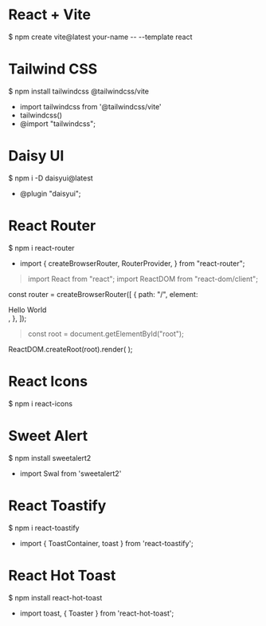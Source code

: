 # React + Vite
$ npm create vite@latest your-name -- --template react
# Tailwind CSS
$ npm install tailwindcss @tailwindcss/vite
- import tailwindcss from '@tailwindcss/vite' 
- tailwindcss()
- @import "tailwindcss";
# Daisy UI
$ npm i -D daisyui@latest 
- @plugin "daisyui";
# React Router
$ npm i react-router
- import { createBrowserRouter, RouterProvider, } from "react-router";

> import React from "react";
> import ReactDOM from "react-dom/client";

const router = createBrowserRouter([
  {
    path: "/",
    element: <div>Hello World</div>,
  },
]);

>const root = document.getElementById("root");

ReactDOM.createRoot(root).render(
  <RouterProvider router={router} />
);


# React Icons
$ npm i react-icons

# Sweet Alert
$ npm install sweetalert2
- import Swal from 'sweetalert2'
# React Toastify
$ npm i react-toastify
- import { ToastContainer, toast } from 'react-toastify';
# React Hot Toast
$ npm install react-hot-toast
- import toast, { Toaster } from 'react-hot-toast';
